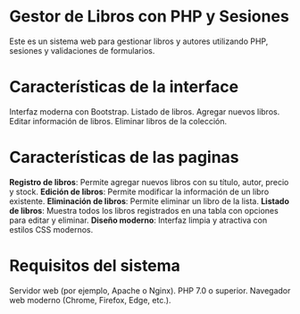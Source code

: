 # Gestor de Libros con PHP y Sesiones

Este es un sistema web para gestionar libros y autores utilizando PHP, sesiones y validaciones de formularios.

# Características de la interface

Interfaz moderna con Bootstrap.
Listado de libros.
Agregar nuevos libros.
Editar información de libros.
Eliminar libros de la colección.

# Características de las paginas
**Registro de libros**: Permite agregar nuevos libros con su título, autor, precio y stock.
**Edición de libros**: Permite modificar la información de un libro existente.
**Eliminación de libros**: Permite eliminar un libro de la lista.
**Listado de libros**: Muestra todos los libros registrados en una tabla con opciones para editar y eliminar.
**Diseño moderno**: Interfaz limpia y atractiva con estilos CSS modernos.

# Requisitos del sistema

Servidor web (por ejemplo, Apache o Nginx).
PHP 7.0 o superior.
Navegador web moderno (Chrome, Firefox, Edge, etc.).